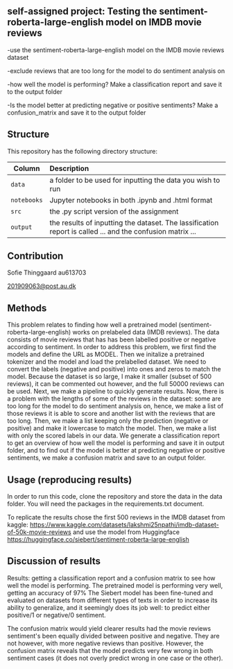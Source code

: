 ## self-assigned project: Testing the sentiment-roberta-large-english model on IMDB movie reviews

-use the sentiment-roberta-large-english model on the IMDB movie reviews dataset

-exclude reviews that are too long for the model to do sentiment analysis on

-how well the model is performing? Make a classification report and save it to the output folder

-Is the model better at predicting negative or positive sentiments? Make a confusion_matrix and save it to the output folder


## Structure

This repository has the following directory structure:

| Column | Description|
|--------|:-----------|
```data```| a folder to be used for inputting the data you wish to run
```notebooks``` | Jupyter notebooks in both .ipynb and .html format
```src``` | the .py script version of the assignment
```output``` | the results of inputting the dataset. The lassification report is called ... and the confusion matrix ...

## Contribution

Sofie Thinggaard au613703

201909063@post.au.dk

## Methods

This problem relates to finding how well a pretrained model (sentiment-roberta-large-english) works on prelabeled data (IMDB reviews). The data consists of movie reviews that has has been labelled positive or negative according to sentiment. In order to address this problem, we first find the models and define the URL as MODEL. Then we initalize a pretrained tokenizer and the model and load the prelabelled dataset. We need to convert the labels (negative and positive) into ones and zeros to match the model. Because the dataset is so large, I make it smaller (subset of 500 reviews), it can be commented out however, and the full 50000 reviews can be used. Next, we make a pipeline to quickly generate results. Now, there is a problem with the lengths of some of the reviews in the dataset: some are too long for the model to do sentiment analysis on, hence, we make a list of those reviews it is able to score and another list with the reviews that are too long. Then, we make a list keeping only the prediction (negative or positive) and make it lowercase to match the model. Then, we make a list with only the scored labels in our data. We generate a classification report to get an overview of how well the model is performing and save it in output folder, and to find out if the model is better at predicting negative or positive sentiments, we make a confusion matrix and save to an output folder.

## Usage (reproducing results)

In order to run this code, clone the repository and store the data in the data folder. You will need the packages in the requirements.txt document. 

To replicate the results chose the first 500 reviews in the IMDB dataset from kaggle: https://www.kaggle.com/datasets/lakshmi25npathi/imdb-dataset-of-50k-movie-reviews and use the model from Huggingface https://huggingface.co/siebert/sentiment-roberta-large-english

## Discussion of results

Results: getting a classification report and a confusion matrix to see how well the model is performing. The pretrained model is performing very well, getting an accuracy of 97% The Siebert model has been fine-tuned and evaluated on datasets from different types of texts in order to increase its ability to generalize, and it seemingly does its job well: to predict either positive/1 or negative/0 sentiment. 

The confusion matrix would yield clearer results had the movie reviews sentiment's been equally divided between positive and negative. They are not however, with more negative reviews than positive. However, the confusion matrix reveals that the model predicts very few wrong in both sentiment cases (it does not overly predict wrong in one case or the other).
